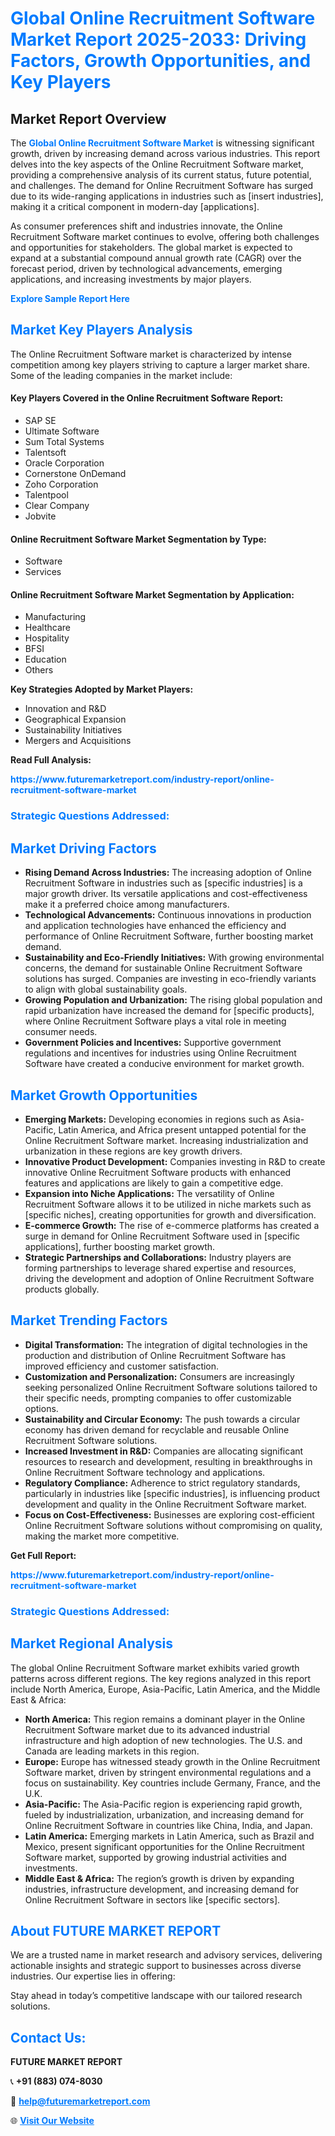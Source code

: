 <h1 style="color: #007BFF;">Global Online Recruitment Software Market Report 2025-2033: Driving Factors, Growth Opportunities, and Key Players</h1>

<section id="overview">
<h2>Market Report Overview</h2>
<p>The <a href="https://www.futuremarketreport.com/industry-report/online-recruitment-software-market" style="color: #007BFF; text-decoration: none;"><strong>Global Online Recruitment Software Market</strong></a> is witnessing significant growth, driven by increasing demand across various industries. This report delves into the key aspects of the Online Recruitment Software market, providing a comprehensive analysis of its current status, future potential, and challenges. The demand for Online Recruitment Software has surged due to its wide-ranging applications in industries such as [insert industries], making it a critical component in modern-day [applications].</p>
<p>As consumer preferences shift and industries innovate, the Online Recruitment Software market continues to evolve, offering both challenges and opportunities for stakeholders. The global market is expected to expand at a substantial compound annual growth rate (CAGR) over the forecast period, driven by technological advancements, emerging applications, and increasing investments by major players.</p>
</section>

<section id="overview">
<p><a href="https://www.futuremarketreport.com/request-sample/reportId=60659" style="color: #007BFF; text-decoration: none;"><strong>Explore Sample Report Here</strong></a></p>
</section>

<section id="key-players">
<h2 style="color: #007BFF;">Market Key Players Analysis</h2>
<p>The Online Recruitment Software market is characterized by intense competition among key players striving to capture a larger market share. Some of the leading companies in the market include:</p>
<h4>Key Players Covered in the Online Recruitment Software Report:</h4>
<ul><li>SAP SE</li><li>Ultimate Software</li><li>Sum Total Systems</li><li>Talentsoft</li><li>Oracle Corporation</li><li>Cornerstone OnDemand</li><li>Zoho Corporation</li><li>Talentpool</li><li>Clear Company</li><li>Jobvite</li></ul>
<h4>Online Recruitment Software Market Segmentation by Type:</h4>
<ul><li>Software</li><li>Services</li></ul>

<h4>Online Recruitment Software Market Segmentation by Application:</h4>
<ul><li>Manufacturing</li><li>Healthcare</li><li>Hospitality</li><li>BFSI</li><li>Education</li><li>Others</li></ul>
<p><strong>Key Strategies Adopted by Market Players:</strong></p>
<ul>
<li>Innovation and R&D</li>
<li>Geographical Expansion</li>
<li>Sustainability Initiatives</li>
<li>Mergers and Acquisitions</li>
</ul>
</section>

<section>
<p><strong>Read Full Analysis: </strong></p><a href="https://www.futuremarketreport.com/industry-report/online-recruitment-software-market" style="color: #007BFF; text-decoration: none;"><strong>https://www.futuremarketreport.com/industry-report/online-recruitment-software-market</strong></a>
<h3 style="color: #007BFF;">Strategic Questions Addressed:</h3>
</section>

<section id="driving-factors">
<h2 style="color: #007BFF;">Market Driving Factors</h2>
<ul>
<li><strong>Rising Demand Across Industries:</strong> The increasing adoption of Online Recruitment Software in industries such as [specific industries] is a major growth driver. Its versatile applications and cost-effectiveness make it a preferred choice among manufacturers.</li>
<li><strong>Technological Advancements:</strong> Continuous innovations in production and application technologies have enhanced the efficiency and performance of Online Recruitment Software, further boosting market demand.</li>
<li><strong>Sustainability and Eco-Friendly Initiatives:</strong> With growing environmental concerns, the demand for sustainable Online Recruitment Software solutions has surged. Companies are investing in eco-friendly variants to align with global sustainability goals.</li>
<li><strong>Growing Population and Urbanization:</strong> The rising global population and rapid urbanization have increased the demand for [specific products], where Online Recruitment Software plays a vital role in meeting consumer needs.</li>
<li><strong>Government Policies and Incentives:</strong> Supportive government regulations and incentives for industries using Online Recruitment Software have created a conducive environment for market growth.</li>
</ul>
</section>

<section id="growth-opportunities">
<h2 style="color: #007BFF;">Market Growth Opportunities</h2>
<ul>
<li><strong>Emerging Markets:</strong> Developing economies in regions such as Asia-Pacific, Latin America, and Africa present untapped potential for the Online Recruitment Software market. Increasing industrialization and urbanization in these regions are key growth drivers.</li>
<li><strong>Innovative Product Development:</strong> Companies investing in R&D to create innovative Online Recruitment Software products with enhanced features and applications are likely to gain a competitive edge.</li>
<li><strong>Expansion into Niche Applications:</strong> The versatility of Online Recruitment Software allows it to be utilized in niche markets such as [specific niches], creating opportunities for growth and diversification.</li>
<li><strong>E-commerce Growth:</strong> The rise of e-commerce platforms has created a surge in demand for Online Recruitment Software used in [specific applications], further boosting market growth.</li>
<li><strong>Strategic Partnerships and Collaborations:</strong> Industry players are forming partnerships to leverage shared expertise and resources, driving the development and adoption of Online Recruitment Software products globally.</li>
</ul>
</section>

<section id="trending-factors">
<h2 style="color: #007BFF;">Market Trending Factors</h2>
<ul>
<li><strong>Digital Transformation:</strong> The integration of digital technologies in the production and distribution of Online Recruitment Software has improved efficiency and customer satisfaction.</li>
<li><strong>Customization and Personalization:</strong> Consumers are increasingly seeking personalized Online Recruitment Software solutions tailored to their specific needs, prompting companies to offer customizable options.</li>
<li><strong>Sustainability and Circular Economy:</strong> The push towards a circular economy has driven demand for recyclable and reusable Online Recruitment Software solutions.</li>
<li><strong>Increased Investment in R&D:</strong> Companies are allocating significant resources to research and development, resulting in breakthroughs in Online Recruitment Software technology and applications.</li>
<li><strong>Regulatory Compliance:</strong> Adherence to strict regulatory standards, particularly in industries like [specific industries], is influencing product development and quality in the Online Recruitment Software market.</li>
<li><strong>Focus on Cost-Effectiveness:</strong> Businesses are exploring cost-efficient Online Recruitment Software solutions without compromising on quality, making the market more competitive.</li>
</ul>
</section>

<section>
<p><strong>Get Full Report: </strong></p><a href="https://www.futuremarketreport.com/industry-report/online-recruitment-software-market" style="color: #007BFF; text-decoration: none;"><strong>https://www.futuremarketreport.com/industry-report/online-recruitment-software-market</strong></a>
<h3 style="color: #007BFF;">Strategic Questions Addressed:</h3>
</section>


<section id="regional-analysis">
<h2 style="color: #007BFF;">Market Regional Analysis</h2>
<p>The global Online Recruitment Software market exhibits varied growth patterns across different regions. The key regions analyzed in this report include North America, Europe, Asia-Pacific, Latin America, and the Middle East & Africa:</p>
<ul>
<li><strong>North America:</strong> This region remains a dominant player in the Online Recruitment Software market due to its advanced industrial infrastructure and high adoption of new technologies. The U.S. and Canada are leading markets in this region.</li>
<li><strong>Europe:</strong> Europe has witnessed steady growth in the Online Recruitment Software market, driven by stringent environmental regulations and a focus on sustainability. Key countries include Germany, France, and the U.K.</li>
<li><strong>Asia-Pacific:</strong> The Asia-Pacific region is experiencing rapid growth, fueled by industrialization, urbanization, and increasing demand for Online Recruitment Software in countries like China, India, and Japan.</li>
<li><strong>Latin America:</strong> Emerging markets in Latin America, such as Brazil and Mexico, present significant opportunities for the Online Recruitment Software market, supported by growing industrial activities and investments.</li>
<li><strong>Middle East & Africa:</strong> The region’s growth is driven by expanding industries, infrastructure development, and increasing demand for Online Recruitment Software in sectors like [specific sectors].</li>
</ul>
</section>

<footer>
<h2 style="color: #007BFF;">About FUTURE MARKET REPORT</h2>
<p>We are a trusted name in market research and advisory services, delivering actionable insights and strategic support to businesses across diverse industries. Our expertise lies in offering:</p>

<p>Stay ahead in today’s competitive landscape with our tailored research solutions.</p>

<h2 style="color: #007BFF;">Contact Us:</h2>
<p><strong>FUTURE MARKET REPORT</strong></p>
<p>📞 <strong>+91 (883) 074-8030</strong></p>
<p>📧 <strong><a href="mailto:help@futuremarketreport.com" style="color: #007BFF;">help@futuremarketreport.com</a></strong></p>
<p>🌐 <strong><a href="https://www.futuremarketreport.com/" style="color: #007BFF;">Visit Our Website</a></strong></p>
</footer>